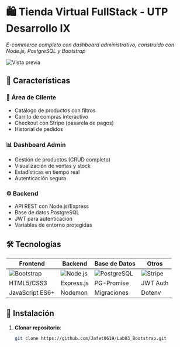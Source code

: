 # 🛍️ Tienda Virtual FullStack - UTP Desarrollo IX

_E-commerce completo con dashboard administrativo, construido con Node.js, PostgreSQL y Bootstrap_

![Vista previa](/client/src/assets/preview.gif) <!-- Agrega un GIF/screenshot -->

## 🌟 Características

### 🛒 Área de Cliente
- Catálogo de productos con filtros
- Carrito de compras interactivo
- Checkout con Stripe (pasarela de pagos)
- Historial de pedidos

### 📊 Dashboard Admin
- Gestión de productos (CRUD completo)
- Visualización de ventas y stock
- Estadísticas en tiempo real
- Autenticación segura

### ⚙️ Backend
- API REST con Node.js/Express
- Base de datos PostgreSQL
- JWT para autenticación
- Variables de entorno protegidas

## 🛠️ Tecnologías

| Frontend           | Backend          | Base de Datos  | Otros            |
|--------------------|------------------|----------------|------------------|
| ![Bootstrap](https://img.shields.io/badge/Bootstrap-563D7C?style=flat&logo=bootstrap&logoColor=white) | ![Node.js](https://img.shields.io/badge/Node.js-43853D?style=flat&logo=node.js&logoColor=white) | ![PostgreSQL](https://img.shields.io/badge/PostgreSQL-316192?style=flat&logo=postgresql&logoColor=white) | ![Stripe](https://img.shields.io/badge/Stripe-008CDD?style=flat&logo=stripe&logoColor=white) |
| HTML5/CSS3         | Express.js       | PG-Promise     | JWT Auth         |
| JavaScript ES6+    | Nodemon          | Migraciones    | Dotenv           |

## 🚀 Instalación

1. **Clonar repositorio**:
   ```bash
   git clone https://github.com/Jafet0619/Lab03_Bootstrap.git